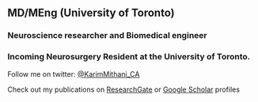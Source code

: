 ## MD/MEng (University of Toronto)

### Neuroscience researcher and Biomedical engineer
### Incoming Neurosurgery Resident at the University of Toronto.

Follow me on twitter: [@KarimMithani_CA](https://twitter.com/KarimMithani_CA)

Check out my publications on [ResearchGate](https://www.researchgate.net/profile/Karim_Mithani) or [Google Scholar](https://scholar.google.com/citations?user=HngpKSkAAAAJ&hl=en) profiles
